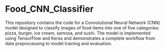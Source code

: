 # Food_CNN_Classifier
This repository contains the code for a Convolutional Neural Network (CNN) model designed to classify images of food items into one of five categories: pizza, burger, ice cream, samosa, and sushi. The model is implemented using TensorFlow and Keras and demonstrates a complete workflow from data preprocessing to model training and evaluation.
